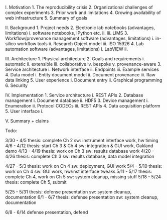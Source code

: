 I.   Motivation
     1. The reproducibility crisis
     2. Organizational challenges of complex experiments
     3. Prior work and limitations
     4. Growing availability of web infrastructure
     5. Summary of goals

II.  Background
     1. Project needs
     2. Electronic lab notebooks (advantages, limitations)
        i.    software notebooks, IPython etc.
        ii.
        iii.  LIMS
     3. Workflow/provenance management software (advantages, limitations)
        i.   in-silico workflow tools
        ii.  Research Object model
        iii. ISO 15926
     4. Lab automation software (advantages, limitations)
        i.   LabVIEW
        ii.

III. Architecture
     1. Physical architecture
     2. Goals and requirements
        i.   automatic
        ii.  extensible
        iii. collaborative
        iv.  bespoke
        v.   provenance-aware
     3. Service architecture
        i.   Network interface
        ii.  Endpoints
        iii. Example services
     4. Data model
        i.   Entity document model
        ii.  Document provenance
        iii. Raw data linking
     5. User experience
        i.   Document entry
        ii.  Graphical programming
     6. Security

IV.  Implementation
     1. Service architecture
        i. REST APIs
     2. Database management
        i.   Document database
        ii.  HDF5
     3. Device management
        i.   Enumeration
        ii.  Protocol CODECs
        iii. REST APIs
     4. Data acquisition platform
     5. User interface
        i.

V.   Summary + claims



Todo:

3/30 - 4/5
     thesis:    complete Ch 2
     sw:        instrument interface work, hw timing
4/6  - 4/12
     thesis:    start Ch 3 & Ch 4
     sw:        integration & GUI work, Oakland demo
4/13 - 4/19
     thesis:    work on Ch 3
     sw:        results database work
4/20 - 4/26
     thesis:    complete Ch 3
     sw:        results database, data model integration

4/27 - 5/3
     thesis:    work on Ch 4
     sw:        deployment, GUI work
5/4  - 5/10
     thesis:    work on Ch 4
     sw:        GUI work, hw/inst interface tweaks
5/11 - 5/17
     thesis:    complete Ch 4, work on Ch 5
     sw:        system cleanup, missing stuff
5/18 - 5/24
     thesis:    complete Ch 5, submit

5/25 - 5/31
     thesis:    defense presentation
     sw:        system cleanup, documentation
6/1  - 6/7
     thesis:    defense presentation
     sw:        system cleanup, documentation

6/8 - 6/14      defense presentation, defend